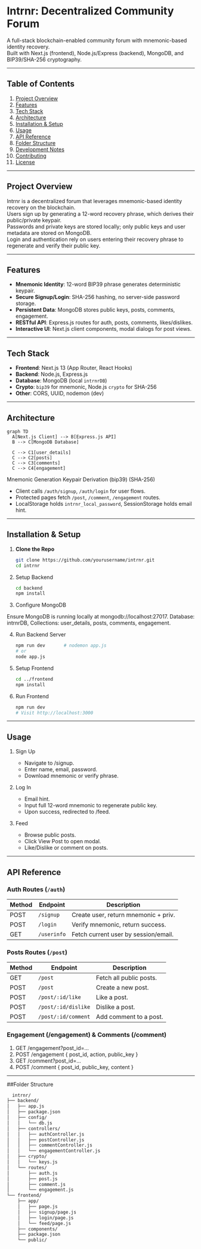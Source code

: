 # Intrnr: Decentralized Community Forum

A full-stack blockchain-enabled community forum with mnemonic-based identity recovery.  
Built with Next.js (frontend), Node.js/Express (backend), MongoDB, and BIP39/SHA-256 cryptography.

---

## Table of Contents

1. [Project Overview](#project-overview)  
2. [Features](#features)  
3. [Tech Stack](#tech-stack)  
4. [Architecture](#architecture)  
5. [Installation & Setup](#installation--setup)  
6. [Usage](#usage)  
7. [API Reference](#api-reference)  
8. [Folder Structure](#folder-structure)  
9. [Development Notes](#development-notes)  
10. [Contributing](#contributing)  
11. [License](#license)  

---

## Project Overview

Intrnr is a decentralized forum that leverages mnemonic-based identity recovery on the blockchain.  
Users sign up by generating a 12-word recovery phrase, which derives their public/private keypair.  
Passwords and private keys are stored locally; only public keys and user metadata are stored on MongoDB.  
Login and authentication rely on users entering their recovery phrase to regenerate and verify their public key.

---

## Features

- **Mnemonic Identity**: 12-word BIP39 phrase generates deterministic keypair.  
- **Secure Signup/Login**: SHA-256 hashing, no server-side password storage.  
- **Persistent Data**: MongoDB stores public keys, posts, comments, engagement.  
- **RESTful API**: Express.js routes for auth, posts, comments, likes/dislikes.  
- **Interactive UI**: Next.js client components, modal dialogs for post views.  

---

## Tech Stack

- **Frontend**: Next.js 13 (App Router, React Hooks)  
- **Backend**: Node.js, Express.js  
- **Database**: MongoDB (local `intrnrDB`)  
- **Crypto**: `bip39` for mnemonic, Node.js `crypto` for SHA-256  
- **Other**: CORS, UUID, nodemon (dev)

---

## Architecture

```mermaid
graph TD
  A[Next.js Client] --> B[Express.js API]
  B --> C[MongoDB Database]

  C --> C1[user_details]
  C --> C2[posts]
  C --> C3[comments]
  C --> C4[engagement]
```

Mnemonic Generation Keypair Derivation
(bip39) (SHA-256)

- Client calls `/auth/signup`, `/auth/login` for user flows.  
- Protected pages fetch `/post`, `/comment`, `/engagement` routes.  
- LocalStorage holds `intrnr_local_password`, SessionStorage holds email hint.  

---

## Installation & Setup

1. **Clone the Repo**  
   ```bash
   git clone https://github.com/yourusername/intrnr.git
   cd intrnr
   ```
   
2. Setup Backend
   ```bash
   cd backend
   npm install
   ```


3. Configure MongoDB

Ensure MongoDB is running locally at mongodb://localhost:27017.
Database: intrnrDB, Collections: user_details, posts, comments, engagement.

4. Run Backend Server
   ```bash
   npm run dev       # nodemon app.js
   # or
   node app.js
   ```

5. Setup Frontend

   ```bash
   cd ../frontend
   npm install
   ```
   
5. Run Frontend

   ```bash
   npm run dev
   # Visit http://localhost:3000
   ```
   
---

## Usage
1. Sign Up
    - Navigate to /signup.
    - Enter name, email, password.
    - Download mnemonic or verify phrase.

2. Log In
    - Email hint.
    - Input full 12-word mnemonic to regenerate public key.
    - Upon success, redirected to /feed.
   
3. Feed
    - Browse public posts.
    - Click View Post to open modal.
    - Like/Dislike or comment on posts.

---

## API Reference

### Auth Routes (`/auth`)

| Method | Endpoint    | Description                          |
|--------|-------------|--------------------------------------|
| POST   | `/signup`   | Create user, return mnemonic + priv. |
| POST   | `/login`    | Verify mnemonic, return success.     |
| GET    | `/userinfo` | Fetch current user by session/email. |

### Posts Routes (`/post`)

| Method | Endpoint                 | Description               |
|--------|--------------------------|---------------------------|
| GET    | `/post`                  | Fetch all public posts.   |
| POST   | `/post`                  | Create a new post.        |
| POST   | `/post/:id/like`         | Like a post.              |
| POST   | `/post/:id/dislike`      | Dislike a post.           |
| POST   | `/post/:id/comment`      | Add comment to a post.    |

### Engagement (/engagement) & Comments (/comment)
1. GET /engagement?post_id=...
2. POST /engagement { post_id, action, public_key }
3. GET /comment?post_id=...
4. POST /comment { post_id, public_key, content }

---

##Folder Structure
```bash
  intrnr/
├── backend/
│   ├── app.js
│   ├── package.json
│   ├── config/
│   │   └── db.js
│   ├── controllers/
│   │   ├── authController.js
│   │   ├── postController.js
│   │   ├── commentController.js
│   │   └── engagementController.js
│   ├── crypto/
│   │   └── keys.js
│   └── routes/
│       ├── auth.js
│       ├── post.js
│       ├── comment.js
│       └── engagement.js
└── frontend/
    ├── app/
    │   ├── page.js
    │   ├── signup/page.js
    │   ├── login/page.js
    │   └── feed/page.js
    ├── components/
    ├── package.json
    └── public/
```
